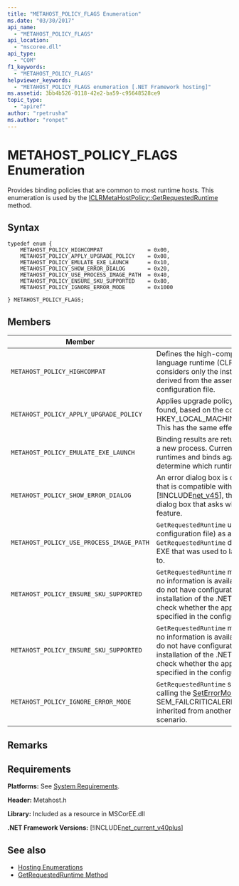 ```yaml
---
title: "METAHOST_POLICY_FLAGS Enumeration"
ms.date: "03/30/2017"
api_name: 
  - "METAHOST_POLICY_FLAGS"
api_location: 
  - "mscoree.dll"
api_type: 
  - "COM"
f1_keywords: 
  - "METAHOST_POLICY_FLAGS"
helpviewer_keywords: 
  - "METAHOST_POLICY_FLAGS enumeration [.NET Framework hosting]"
ms.assetid: 3bb4b526-0118-42e2-ba59-c95648528ce9
topic_type: 
  - "apiref"
author: "rpetrusha"
ms.author: "ronpet"
---
```

# METAHOST_POLICY_FLAGS Enumeration
Provides binding policies that are common to most runtime hosts. This enumeration is used by the [ICLRMetaHostPolicy::GetRequestedRuntime](../../../../docs/framework/unmanaged-api/hosting/iclrmetahostpolicy-getrequestedruntime-method.md) method.  
  
## Syntax  
  
```  
typedef enum {  
    METAHOST_POLICY_HIGHCOMPAT              = 0x00,  
    METAHOST_POLICY_APPLY_UPGRADE_POLICY    = 0x08,  
    METAHOST_POLICY_EMULATE_EXE_LAUNCH      = 0x10,  
    METAHOST_POLICY_SHOW_ERROR_DIALOG       = 0x20,  
    METAHOST_POLICY_USE_PROCESS_IMAGE_PATH  = 0x40,  
    METAHOST_POLICY_ENSURE_SKU_SUPPORTED    = 0x80,  
    METAHOST_POLICY_IGNORE_ERROR_MODE       = 0x1000  
  
} METAHOST_POLICY_FLAGS;  
```  
  
## Members  
  
|Member|Description|  
|------------|-----------------|  
|`METAHOST_POLICY_HIGHCOMPAT`|Defines the high-compatibility policy, which does not consider any common language runtime (CLR) that is loaded into the current process. Instead, it considers only the installed CLRs and the preferences of the component, as derived from the assembly file itself, the declared built-against version, or the configuration file.|  
|`METAHOST_POLICY_APPLY_UPGRADE_POLICY`|Applies upgrade policy to the version bind result when an exact match is not found, based on the contents of HKEY_LOCAL_MACHINE\SOFTWARE\Microsoft\\.NETFramework\Policy\Upgrades. This has the same effect as [RUNTIME_INFO_UPGRADE_VERSION](../../../../docs/framework/unmanaged-api/hosting/runtime-info-flags-enumeration.md).|  
|`METAHOST_POLICY_EMULATE_EXE_LAUNCH`|Binding results are returned as if the image provided to the call were launched in a new process. Currently, `GetRequestedRuntime` ignores the set of loadable runtimes and binds against the set of installed runtimes. This flag allows a host to determine which runtime an EXE will bind to when it is launched.|  
|`METAHOST_POLICY_SHOW_ERROR_DIALOG`|An error dialog box is displayed if `GetRequestedRuntime` is unable to find a runtime that is compatible with the input parameters. Beginning with the [!INCLUDE[net_v45](../../../../includes/net-v45-md.md)], this error dialog box can take the form of a Windows feature dialog box that asks whether the user would like to enable the appropriate feature.|  
|`METAHOST_POLICY_USE_PROCESS_IMAGE_PATH`|`GetRequestedRuntime` uses the process image (and any corresponding configuration file) as additional input to the binding process. By default, `GetRequestedRuntime` does not fall back to the process image path (typically, the EXE that was used to launch the process) when determining the runtime to bind to.|  
|`METAHOST_POLICY_ENSURE_SKU_SUPPORTED`|`GetRequestedRuntime` must check whether the appropriate SKU is installed when no information is available in the configuration file. This allows applications that do not have configuration files to fail gracefully on smaller SKUs than the default installation of the .NET Framework. By default, `GetRequestedRuntime` does not check whether the appropriate SKU is installed unless the SKU attribute is specified in the configuration file `<supportedRuntime />` element.|  
|`METAHOST_POLICY_ENSURE_SKU_SUPPORTED`|`GetRequestedRuntime` must check whether the appropriate SKU is installed when no information is available in the configuration file. This allows applications that do not have configuration files to fail gracefully on smaller SKUs than the default installation of the .NET Framework. By default, `GetRequestedRuntime` does not check whether the appropriate SKU is installed unless the SKU attribute is specified in the configuration file `<supportedRuntime />` element.|  
|`METAHOST_POLICY_IGNORE_ERROR_MODE`|`GetRequestedRuntime` should ignore SEM_FAILCRITICALERRORS (which is set by calling the [SetErrorMode](https://go.microsoft.com/fwlink/p/?LinkId=255242) function), and show the error dialog box. By default, SEM_FAILCRITICALERRORS suppresses the error dialog box. It may have been inherited from another process, and the silent error may be undesirable in your scenario.|  
  
## Remarks  
  
## Requirements  
 **Platforms:** See [System Requirements](../../../../docs/framework/get-started/system-requirements.md).  
  
 **Header:** Metahost.h  
  
 **Library:** Included as a resource in MSCorEE.dll  
  
 **.NET Framework Versions:** [!INCLUDE[net_current_v40plus](../../../../includes/net-current-v40plus-md.md)]  
  
## See also
- [Hosting Enumerations](../../../../docs/framework/unmanaged-api/hosting/hosting-enumerations.md)
- [GetRequestedRuntime Method](../../../../docs/framework/unmanaged-api/hosting/iclrmetahostpolicy-getrequestedruntime-method.md)
